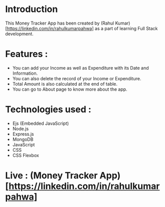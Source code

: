 # Introduction
This Money Tracker App has been created by (Rahul Kumar)[https://linkedin.com/in/rahulkumarpahwa] as a part of learning Full Stack development.

# Features :
- You can add your Income as well as Expenditure with its Date and Information.
- You can also delete the record of your Income or Expenditure.
- Total Amount is also calculated at the end of table.
- You can go to About page to know more about the app.

# Technologies used :
- Ejs (Embedded JavaScript)
- Node.js
- Express.js
- MongoDB
- JavaScript
- CSS
- CSS Flexbox

# Live : (Money Tracker App)[https://linkedin.com/in/rahulkumarpahwa]